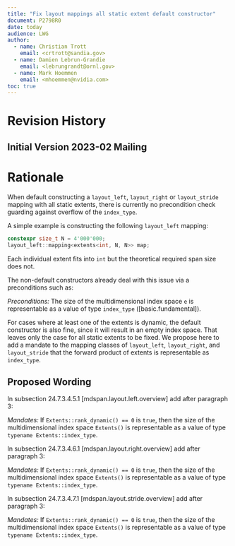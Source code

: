 ```yaml
---
title: "Fix layout mappings all static extent default constructor"
document: P2798R0
date: today
audience: LWG
author:
  - name: Christian Trott 
    email: <crtrott@sandia.gov>
  - name: Damien Lebrun-Grandie 
    email: <lebrungrandt@ornl.gov>
  - name: Mark Hoemmen 
    email: <mhoemmen@nvidia.com>
toc: true
---
```



# Revision History

## Initial Version 2023-02 Mailing

# Rationale

When default constructing a `layout_left`, `layout_right` or `layout_stride` mapping with all static extents,
there is currently no precondition check guarding against overflow of the `index_type`.

A simple example is constructing the following `layout_left` mapping:

```c++
constexpr size_t N = 4'000'000;
layout_left::mapping<extents<int, N, N>> map;
```

Each individual extent fits into `int` but the theoretical required span size does not.

The non-default constructors already deal with this issue via a preconditions such as:

*Preconditions:* The size of the multidimensional index space `e` is representable as a value of type `index_type` ([basic.fundamental]).

For cases where at least one of the extents is dynamic, the default constructor is also fine, since it will result in an empty index space. 
That leaves only the case for all static extents to be fixed. We propose here to add a mandate to the mapping classes of `layout_left`, `layout_right`, and `layout_stride` that the forward product of extents is representable as `index_type`.

## Proposed Wording


In subsection 24.7.3.4.5.1 [mdspan.layout.left.overview] add after paragraph 3:

*Mandates:* If `Extents::rank_dynamic() == 0` is `true`, then the size of the multidimensional index space `Extents()` is representable as a value of type `typename Extents::index_type`.

In subsection 24.7.3.4.6.1 [mdspan.layout.right.overview] add after paragraph 3:

*Mandates:* If `Extents::rank_dynamic() == 0` is `true`, then the size of the multidimensional index space `Extents()` is representable as a value of type `typename Extents::index_type`.

In subsection 24.7.3.4.7.1 [mdspan.layout.stride.overview] add after paragraph 3:

*Mandates:* If `Extents::rank_dynamic() == 0` is `true`, then the size of the multidimensional index space `Extents()` is representable as a value of type `typename Extents::index_type`.

